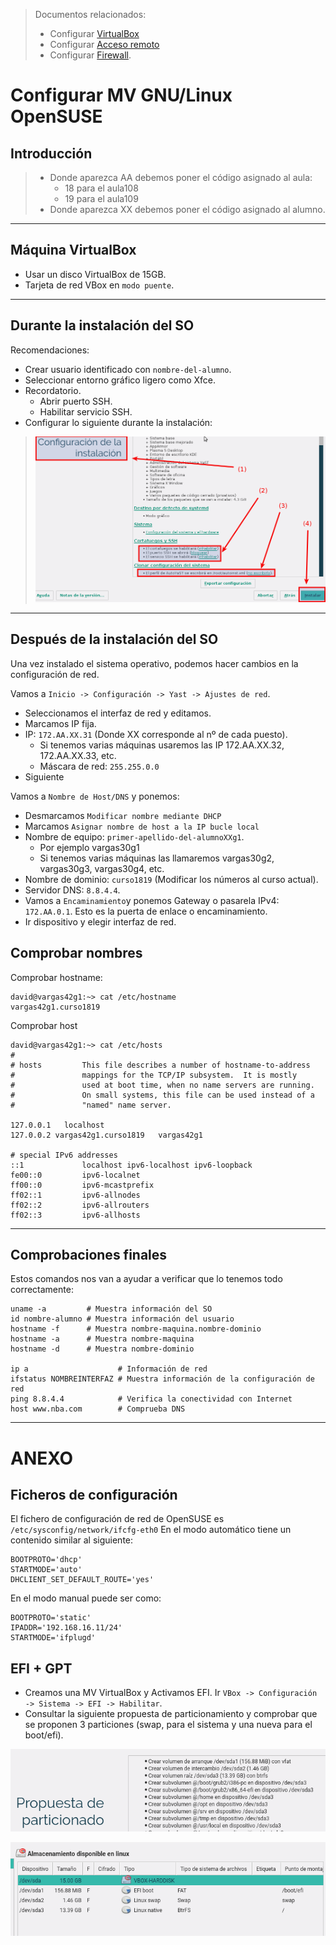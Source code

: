 
> Documentos relacionados:
>
> * Configurar [VirtualBox](../virtualbox/opensuse.md)
> * Configurar [Acceso remoto](../acceso-remoto/opensuse.md)
> * Configurar [Firewall](../firewall.md).

# Configurar MV GNU/Linux OpenSUSE

## Introducción

> * Donde aparezca AA debemos poner el código asignado al aula:
>     * 18 para el aula108
>     * 19 para el aula109
> * Donde aparezca XX debemos poner el código asignado al alumno.

---

## Máquina VirtualBox

* Usar un disco VirtualBox de 15GB.
* Tarjeta de red VBox en `modo puente`.

---

## Durante la instalación del SO

Recomendaciones:
* Crear usuario identificado con `nombre-del-alumno`.
* Seleccionar entorno gráfico ligero como Xfce.
* Recordatorio.
    * Abrir puerto SSH.
    * Habilitar servicio SSH.
* Configurar lo siguiente durante la instalación:

> ![opensuse-instalacion-configuracion.png](./images/opensuse-instalacion-configuracion.png)

---

## Después de la instalación del SO

Una vez instalado el sistema operativo, podemos hacer cambios en la configuración de red.

Vamos a `Inicio -> Configuración -> Yast -> Ajustes de red`.
* Seleccionamos el interfaz de red y editamos.
* Marcamos IP fija.
* IP: `172.AA.XX.31` (Donde XX corresponde al nº de cada puesto).
    * Si tenemos varias máquinas usaremos las IP 172.AA.XX.32, 172.AA.XX.33, etc.
    * Máscara de red: `255.255.0.0`
* Siguiente

Vamos a `Nombre de Host/DNS` y ponemos:
* Desmarcamos `Modificar nombre mediante DHCP`
* Marcamos `Asignar nombre de host a la IP bucle local`
* Nombre de equipo: `primer-apellido-del-alumnoXXg1`.
    * Por ejemplo vargas30g1
    * Si tenemos varias máquinas las llamaremos vargas30g2, vargas30g3, vargas30g4, etc.
* Nombre de dominio: `curso1819` (Modificar los números al curso actual).
* Servidor DNS: `8.8.4.4`.
* Vamos a `Encaminamiento`y ponemos Gateway o pasarela IPv4: `172.AA.0.1`. Esto es la puerta de enlace o encaminamiento.
* Ir dispositivo y elegir interfaz de red.

## Comprobar nombres

Comprobar hostname:
```
david@vargas42g1:~> cat /etc/hostname
vargas42g1.curso1819
```

Comprobar host

```
david@vargas42g1:~> cat /etc/hosts
#
# hosts         This file describes a number of hostname-to-address
#               mappings for the TCP/IP subsystem.  It is mostly
#               used at boot time, when no name servers are running.
#               On small systems, this file can be used instead of a
#               "named" name server.

127.0.0.1	localhost
127.0.0.2 vargas42g1.curso1819   vargas42g1

# special IPv6 addresses
::1             localhost ipv6-localhost ipv6-loopback
fe00::0         ipv6-localnet
ff00::0         ipv6-mcastprefix
ff02::1         ipv6-allnodes
ff02::2         ipv6-allrouters
ff02::3         ipv6-allhosts
```

---

## Comprobaciones finales

Estos comandos nos van a ayudar a verificar que lo tenemos todo correctamente:
```
uname -a         # Muestra información del SO
id nombre-alumno # Muestra información del usuario
hostname -f      # Muestra nombre-maquina.nombre-dominio
hostname -a      # Muestra nombre-maquina
hostname -d      # Muestra nombre-dominio

ip a                    # Información de red
ifstatus NOMBREINTERFAZ # Muestra información de la configuración de red
ping 8.8.4.4            # Verifica la conectividad con Internet
host www.nba.com        # Comprueba DNS
```

---

# ANEXO

## Ficheros de configuración

El fichero de configuración de red de OpenSUSE es `/etc/sysconfig/network/ifcfg-eth0`
En el modo automático tiene un contenido similar al siguiente:
```
BOOTPROTO='dhcp'
STARTMODE='auto'
DHCLIENT_SET_DEFAULT_ROUTE='yes'
```
En el modo manual puede ser como:
```
BOOTPROTO='static'
IPADDR='192.168.16.11/24'
STARTMODE='ifplugd'
```

## EFI + GPT

* Creamos una MV VirtualBox y Activamos EFI. Ir
`VBox -> Configuración -> Sistema -> EFI -> Habilitar`.
* Consultar la siguiente propuesta de particionamiento y comprobar que se
proponen 3 particiones (swap, para el sistema y una nueva para el boot/efi).

![opensuse-particiones-efi.png](./images/opensuse-particiones-efi.png)

![opensuse-particiones-efi2.png](./images/opensuse-particiones-efi2.png)
